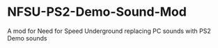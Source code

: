 # NFSU-PS2-Demo-Sound-Mod
A mod for Need for Speed Underground replacing PC sounds with PS2 Demo sounds
